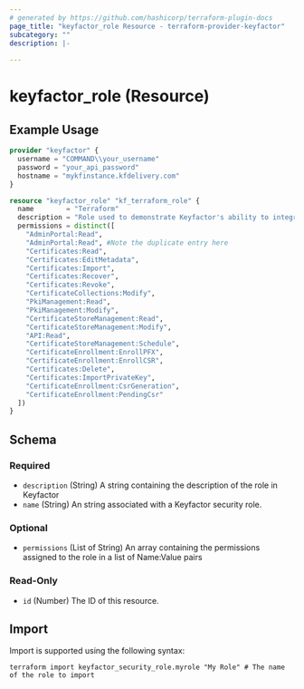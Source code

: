 ```yaml
---
# generated by https://github.com/hashicorp/terraform-plugin-docs
page_title: "keyfactor_role Resource - terraform-provider-keyfactor"
subcategory: ""
description: |-
  
---
```


# keyfactor_role (Resource)



## Example Usage

```terraform
provider "keyfactor" {
  username = "COMMAND\\your_username"
  password = "your_api_password"
  hostname = "mykfinstance.kfdelivery.com"
}

resource "keyfactor_role" "kf_terraform_role" {
  name        = "Terraform"                                                                 # Name of the role to create
  description = "Role used to demonstrate Keyfactor's ability to integrate with Terraform." # Description of the role to create
  permissions = distinct([                                                                  # List of valid permissions to assign to the role
    "AdminPortal:Read",
    "AdminPortal:Read", #Note the duplicate entry here
    "Certificates:Read",
    "Certificates:EditMetadata",
    "Certificates:Import",
    "Certificates:Recover",
    "Certificates:Revoke",
    "CertificateCollections:Modify",
    "PkiManagement:Read",
    "PkiManagement:Modify",
    "CertificateStoreManagement:Read",
    "CertificateStoreManagement:Modify",
    "API:Read",
    "CertificateStoreManagement:Schedule",
    "CertificateEnrollment:EnrollPFX",
    "CertificateEnrollment:EnrollCSR",
    "Certificates:Delete",
    "Certificates:ImportPrivateKey",
    "CertificateEnrollment:CsrGeneration",
    "CertificateEnrollment:PendingCsr"
  ])
}
```

<!-- schema generated by tfplugindocs -->
## Schema

### Required

- `description` (String) A string containing the description of the role in Keyfactor
- `name` (String) An string associated with a Keyfactor security role.

### Optional

- `permissions` (List of String) An array containing the permissions assigned to the role in a list of Name:Value pairs

### Read-Only

- `id` (Number) The ID of this resource.

## Import

Import is supported using the following syntax:

```shell
terraform import keyfactor_security_role.myrole "My Role" # The name of the role to import
```
